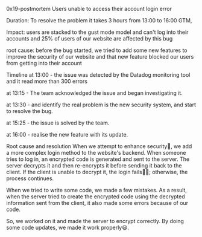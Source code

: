 0x19-postmortem
Users unable to access their account
login error

Duration:
To resolve the problem it takes 3 hours from 13:00 to 16:00 GTM,

Impact:
users are stacked to the gust mode model and can't log into their accounts and 25% of users of our website are affected by this bug

root cause:
before the bug started, we tried to add some new features to improve the security of our website and that new feature blocked our users from getting into their account

Timeline
at 13:00 - the issue was detected by the Datadog monitoring tool and it read more than 300 errors

at 13:15 - The team acknowledged the issue and began investigating it.

at 13:30 - and identify the real problem is the new security system, and start to resolve the bug.

at 15:25 - the issue is solved by the team.

at 16:00 - realise the new feature with its update.

Root cause and resolution
When we attempt to enhance security🔐, we add a more complex login method to the website's backend. When someone tries to log in, an encrypted code is generated and sent to the server. The server decrypts it and then re-encrypts it before sending it back to the client. If the client is unable to decrypt it, the login fails😵‍💫; otherwise, the process continues.

When we tried to write some code, we made a few mistakes. As a result, when the server tried to create the encrypted code using the decrypted information sent from the client, it also made some errors because of our code.

So, we worked on it and made the server to encrypt correctly. By doing some code updates, we made it work properly😃.
